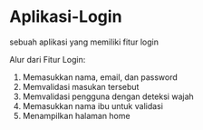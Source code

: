 # Aplikasi-Login
sebuah aplikasi yang memiliki fitur login

Alur dari Fitur Login:
1. Memasukkan nama, email, dan password
2. Memvalidasi masukan tersebut
3. Memvalidasi pengguna dengan deteksi wajah
4. Memasukkan nama ibu untuk validasi
5. Menampilkan halaman home
